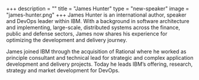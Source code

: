 +++
description = ""
title = "James Hunter"
type = "new-speaker"
image = "james-hunter.png"
+++
James Hunter is an international author, speaker and DevOps leader within IBM.  With a background in software architecture and implementing, large-scale, distributed systems across the finance, public and defense sectors, James now shares his experience for optimizing the development and delivery journey.

James joined IBM through the acquisition of Rational where he worked as principle consultant and technical lead for strategic and complex application development and delivery projects.  Today he leads IBM’s offering, research, strategy and market development for DevOps.